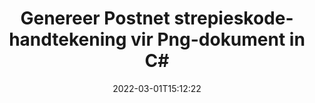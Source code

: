 ---
############################# Static ############################
layout: "auto-gen-signature"
date: 2022-03-01T15:12:22
draft: false
operation: Sign
signaturetype: Barcode
codetype: Postnet
fileformat: Png
productName: .NET
lang: af
productCode: net
otherformats: pdf doc docx docm dot dotm dotx odt ott rtf xls xlsx xlsm xlsb csv ods ots xltx xltm ppt pptx pps ppsx odp otp potx potm pptm ppsm png jpg bmp gif tiff svg webp wmf
breadcrumb: Put  Barcode signature on Png for C#

############################# Head ############################
head_title: "eSign {{Lêerformaat}}-dokument met Postnet Strepiekode in C#"
head_description: "Skep Postnet Strepiekode Handtekening en plaas dit op Png dokument met .NET deur 'n paar reëls kode te gebruik. Gebruik die GroupDocs Document Signature API vir die ondertekening van verskeie lêerformate."

############################# Header ############################
title: "Genereer Postnet strepieskode-handtekening vir Png-dokument in C#"
description: "eTeken jou {{Lêerformaat}} besigheidsdokumente met Postnet Streepkode. Genereer strepieskode-handtekening vinnig en maklik met 'n paar reëls kode om ondertekenopsies op te stel."
bg_image: "https://cms.admin.containerize.com/templates/aspose/App_Themes/V3/images/bg/header1.png"
bg_overlay: false
button:
    enable: true

############################# SubMenu ############################
submenu:
    enable: true

    left:
        img_alt: "GroupDocs.Signature for .NET"
        image: "https://cms.admin.containerize.com/templates/groupdocs/images/product-logos/90x90-noborder/groupdocs-signature-net.png"
        product: "GroupDocs.Signature"
        platform: ".NET"



############################# About ############################
about:
    enable: true
    title: "Oor GroupDocs.Signature for .NET Barcode Signatures API."
    content: |
        [GroupDocs.Signature for .NET](https://products.groupdocs.com/signature/net/) is 'n vinnige en maklike API om digitale dokumente te bestuur wat e-ondertekening gebruik deur strepieskodetipes soos UPCA, UPCE, EAN13, EAN14, Code39, Code39Extended, Code128, Codabar, Postnet, ISBN , ITF14 en vele ander. Kliënte kan maklik strepieskodes skep wat vereiste teks verskaf en dit op PDF, Microsoft Office Words-dokumente, Microsoft Office Excel-werkboeke, MS PowerPoint-aanbiedings, Adobe Photoshop-lêers en verskeie beeldformate plaas. Strepiekodes wat in dokumente geplaas word, kan ook opgedateer, deursoek, geverifieer, uitgevee of voorbeskou word. Boonop word die aanpassing van strepieskodes ondersteun.
    

############################# Steps ############################
steps:
    enable: true
    title_left: "Stappe om {{Lêerformaat}} met Barcode in C# te onderteken"
    content_left: |
        [GroupDocs.Signature for .NET](https://products.groupdocs.com/signature/net/) bied die vermoë om {{Lêerformaat}} dokumente met Barcode handtekeninge vinnig en maklik te onderteken.
        
        * Skep 'n instansie van Signature-klas wat Png-lêer verskaf wat veronderstel is om te onderteken as pad of geheuestroom
        * Instansieer SignOptions-klas en stel alle verlangde data in.
        * Roep die Signature.Sign()-metode deur die uitvoer Png-lêer of geheuestroom deur te gee

    title_right: " Stelselvereistes"
    content_right: |
        GroupDocs.Signature for .NET word op alle groot platforms en bedryfstelsels ondersteun. Voordat u die kode hieronder uitvoer, maak asseblief seker dat u die volgende voorvereistes op u stelsel geïnstalleer het.

        * Bedryfstelsels: Microsoft Windows, Linux, MacOS
        * Ontwikkelingsomgewings: Microsoft Visual Studio, Xamarin, MonoDevelop
        * Frameworks: .NET Framework, .NET Standard, .NET Core, Mono
        * Kry die nuutste GroupDocs.Signature for .NET van [Nuget](https://www.nuget.org/packages/groupdocs.signature)
         
    code: |
        ```csharp    
        
        // Set up input Png file
        string filePath = "input.png";
        // Set up output file
        string outputFilePath = "output.png";

        // Instantiate Signature for input file
        using (var signature = new GroupDocs.Signature.Signature(filePath))
        {
                // create barcode option with predefined barcode text
                var options = new BarcodeSignOptions("BC12345678")
                {
                    // setup Barcode encoding type
                    EncodeType = BarcodeTypes.Postnet,

                    // set signature position
                    Left = 50,
                    Top = 50,
                    Width = 200,
                    Height = 50                                        
                };
                
                // sign Png document
                SignResult result = signature.Sign(outputFilePath, options);
        }

        ```

############################# Demos ############################
demos:
    enable: true
    title: "Teken {{Lêerformaat}} dokumente met Barcode Regstreekse Demo"
    content: |
       Teken nou die Png-lêer met verskeie handtekeninge deur die [GroupDocs.Signature App](https://products.groupdocs.app/signature/family) webwerf te besoek. Gratis aanlyn demo wag vir jou.

        
############################# About Formats ############################
about_formats:
    enable: true
    format:
        # format loop
        - icon: "fas fa-barcode"
          title: "About Postnet Barcode"
          content: |
            POSTNET (Postal Numeric Encoding Technique) is 'n strepieskode-simbool wat deur die Verenigde State se posdiens gebruik word om te help om pos te stuur.
          characterset: |
             Numeriese syfers (0-9).
          textcapacity: |
             Tot 11 karakters.
          image: |
             iVBORw0KGgoAAAANSUhEUgAAACcAAAAjCAYAAAAXMhMjAAAAAXNSR0IArs4c6QAAAARnQU1BAACxjwv8YQUAAAAJcEhZcwAADsMAAA7DAcdvqGQAAACeSURBVFhH7c7BCkMxEELR/P9Pp1LoRrCXpi4Cbw5kIRKZtS82x52a407Ncae+HrfWer8Pyr+i/3NcQv/nuIT+z3EJ/X/Ocf9mlxuhsXZ2uREaa2eXG6Gxdna5ERprZ5cbobF2drkRGmtnlxuhsXZ2uREaa2eXG6Gxdna5ERprZ5cbobF2drkRGmtnlxuhsXZ2ubnAHHdqjjt18XF7vwDevzbHqsQWPwAAAABJRU5ErkJggg==

          link: ""

############################# More Formats ############################
more_formats:
    enable: true
    title: "Ander ondersteunde Barcode handtekeninge vir C#"
    content: |
        "Jy kan ook {{Lêerformaat}} met ander handtekeningtipes onderteken. Sien asseblief die lys hieronder."
    format: 
        
       
back_to_top:
    enable: true
---